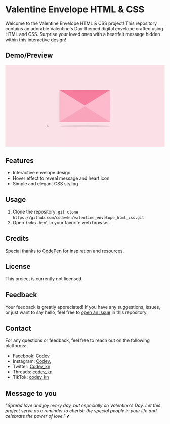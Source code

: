 # Valentine Envelope HTML & CSS

Welcome to the Valentine Envelope HTML & CSS project! This repository contains an adorable Valentine's Day-themed digital envelope crafted using HTML and CSS. Surprise your loved ones with a heartfelt message hidden within this interactive design!

## Demo/Preview

![Envelope Demo](https://github.com/codevkn/valentine_envelope_html_css/blob/master/envelope_demo.gif)

## Features

- Interactive envelope design
- Hover effect to reveal message and heart icon
- Simple and elegant CSS styling

## Usage

1. Clone the repository: `git clone https://github.com/codevkn/valentine_envelope_html_css.git`
2. Open `index.html` in your favorite web browser.

## Credits

Special thanks to [CodePen](https://codepen.io) for inspiration and resources.

## License

This project is currently not licensed.

## Feedback

Your feedback is greatly appreciated! If you have any suggestions, issues, or just want to say hello, feel free to [open an issue](https://github.com/codevkn/valentine_envelope_html_css/issues) in this repository.

## Contact

For any questions or feedback, feel free to reach out on the following platforms:
- Facebook: [Codev](https://www.facebook.com/profile.php?id=61555707491922)
- Instagram: [Codev.](https://www.instagram.com/codev_kn)
- Twitter: [Codev_kn](https://twitter.com/Codev_kn)
- Threads: [codev_kn](https://www.threads.net/@codev_kn)
- TikTok: [codev_kn](https://tiktok.com/@codev_knd)

## Message to you

_"Spread love and joy every day, but especially on Valentine's Day. Let this project serve as a reminder to cherish the special people in your life and celebrate the power of love."_ 💕
